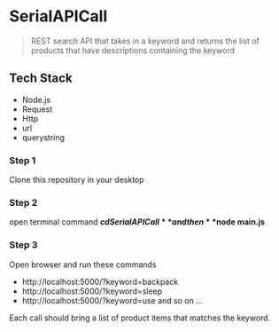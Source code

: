 # SerialAPICall

> REST search API that takes in a keyword and returns the list of products that have descriptions containing the keyword

## Tech Stack 
- Node.js
- Request
- Http
- url 
- querystring

### Step 1
Clone this repository in your desktop

### Step 2
open terminal command 
 **$cd SerialAPICall** and then 
 **$node main.js**

### Step 3
Open browser and run these commands 
- http://localhost:5000/?keyword=backpack
- http://localhost:5000/?keyword=sleep
- http://localhost:5000/?keyword=use
and so on ...

Each call should bring a list of product items that matches the keyword. 
